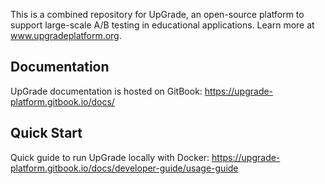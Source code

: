 This is a combined repository for UpGrade, an open-source platform to support large-scale A/B testing in educational applications. 
Learn more at www.upgradeplatform.org.

## Documentation ##
UpGrade documentation is hosted on GitBook: https://upgrade-platform.gitbook.io/docs/

## Quick Start ##
Quick guide to run UpGrade locally with Docker: https://upgrade-platform.gitbook.io/docs/developer-guide/usage-guide
